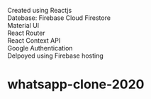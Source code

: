 Created using Reactjs <br />
Datebase: Firebase Cloud Firestore <br />
Material UI <br />
React Router <br />
React Context API <br />
Google Authentication <br />
Delpoyed using Firebase hosting <br />

# whatsapp-clone-2020

